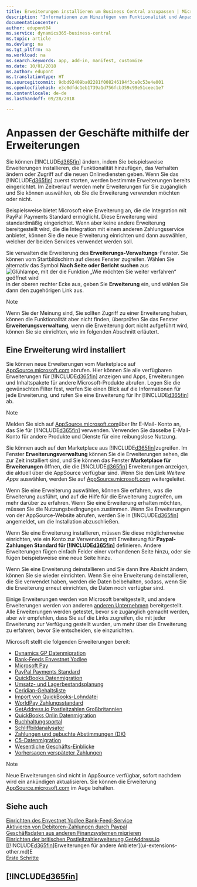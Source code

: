 ```yaml
---
title: Erweiterungen installieren um Business Central anzupassen | Microsoft Docs
description: "Informationen zum Hinzufügen von Funktionalität und Anpassungen für Business Central durch die Installation von Erweiterungen."
documentationcenter: 
author: edupont04
ms.service: dynamics365-business-central
ms.topic: article
ms.devlang: na
ms.tgt_pltfrm: na
ms.workload: na
ms.search.keywords: app, add-in, manifest, customize
ms.date: 10/01/2018
ms.author: edupont
ms.translationtype: HT
ms.sourcegitcommit: 9dbd92409ba02281f008246194f3ce0c53e4e001
ms.openlocfilehash: e3c0dfdc1eb1739a1d756fcb359c99e51ceec1e7
ms.contentlocale: de-de
ms.lasthandoff: 09/28/2018

---
```

# <a name="customizing-business-central-using-extensions"></a>Anpassen der Geschäfte mithilfe der Erweiterungen
Sie können [!INCLUDE[d365fin](includes/d365fin_md.md)] ändern, indem Sie beispielsweise Erweiterungen installieren, die Funktionalität hinzufügen, das Verhalten ändern oder Zugriff auf die neuen Onlinediensten geben.
Wenn Sie das [!INCLUDE[d365fin](includes/d365fin_md.md)] zuerst starten, werden bestimmte Erweiterungen bereits eingerichtet. Im Zeitverlauf werden mehr Erweiterungen für Sie zugänglich und Sie können auswählen, ob Sie die Erweiterung verwenden möchten oder nicht.

Beispielsweise bietet Microsoft eine Erweiterung an, die die Integration mit PayPal Payments Standard ermöglicht. Diese Erweiterung wird standardmäßig eingerichtet.
Wenn aber keine andere Erweiterung bereitgestellt wird, die die Integration mit einem anderen Zahlungsservice anbietet, können Sie die neue Erweiterung einrichten und dann auswählen, welcher der beiden Services verwendet werden soll.  

Sie verwalten die Erweiterung des **Erweiterungs-Verwaltungs**-Fenster. Sie können vom Startbildschirm auf dieses Fenster zugreifen. Wählen Sie alternativ das Symbol **Nach Seite oder Bericht suchen** aus ![Glühlampe, mit der die Funktion „Wie möchten Sie weiter verfahren“ geöffnet wird](media/ui-search/search_small.png "Wie möchten Sie weiter verfahren") in der oberen rechter Ecke aus, geben Sie **Erweiterung** ein, und wählen Sie dann den zugehörigen Link aus.  

> [!NOTE]  
>   Wenn Sie der Meinung sind, Sie sollten Zugriff zu einer Erweiterung haben, können die Funktionalität aber nicht finden, überprüfen Sie das Fenster **Erweiterungsverwaltung**, wenn die Erweiterung dort nicht aufgeführt wird, können Sie sie einrichten, wie im folgenden Abschnitt erläutert.  

## <a name="installing-an-extension"></a>Eine Erweiterung wird installiert
Sie können neue Erweiterungen vom Marketplace auf [AppSource.microsoft.com](https://appsource.microsoft.com/en-us/marketplace/apps?src=dynamics365website&product=dynamics-365-business-central) abrufen. Hier können Sie alle verfügbaren Erweiterungen für [!INCLUDE[d365fin](includes/d365fin_md.md)] anzeigen und Apps, Erweiterungen und Inhaltspakete für andere Microsoft-Produkte abrufen. Legen Sie die gewünschten Filter fest, werfen Sie einen Blick auf die Informationen für jede Erweiterung, und rufen Sie eine Erweiterung für Ihr [!INCLUDE[d365fin](includes/d365fin_md.md)] ab.  
> [!NOTE]  
>   Melden Sie sich auf [AppSource.microsoft.com](https://appsource.microsoft.com/)über Ihr E-Mail- Konto an, das Sie für [!INCLUDE[d365fin](includes/d365fin_md.md)] verwenden. Verwenden Sie dasselbe E-Mail-Konto für andere Produkte und Dienste für eine reibungslose Nutzung.  

Sie können auch auf den Marketplace aus [!INCLUDE[d365fin](includes/d365fin_md.md)]zugreifen. Im Fenster **Erweiterungsverwaltung** können Sie die Erweiterungen sehen, die zur Zeit installiert sind, und Sie können das Fenster **Marketplace für Erweiterungen** öffnen, die die [!INCLUDE[d365fin](includes/d365fin_md.md)] Erweiterungen anzeigen, die aktuell über die AppSource verfügbar sind. Wenn Sie den Link *Weitere Apps* auswählen, werden Sie auf [AppSource.microsoft.com](https://appsource.microsoft.com/en-us/marketplace/apps?product=dynamics-365%3Bdynamics-365-for-financials&page=1) weitergeleitet.  

Wenn Sie eine Erweiterung auswählen, können Sie erfahren, was die Erweiterung ausführt, und auf die Hilfe für die Erweiterung zugreifen, um mehr darüber zu erfahren. Wenn Sie eine Erweiterung erhalten möchten, müssen Sie die Nutzungsbedingungen zustimmen. Wenn Sie Erweiterungen von der AppSource-Website abrufen, werden Sie in [!INCLUDE[d365fin](includes/d365fin_md.md)] angemeldet, um die Installation abzuschließen.  

Wenn Sie eine Erweiterung installieren, müssen Sie diese möglicherweise einrichten, wie ein Konto zur Verwendung mit Erweiterung für **Paypal-Zahlungen Standard für [!INCLUDE[d365fin](includes/d365fin_md.md)]** definieren.
Andere Erweiterungen fügen einfach Felder einer vorhandenen Seite hinzu, oder sie fügen beispielsweise eine neue Seite hinzu.   

Wenn Sie eine Erweiterung deinstallieren und Sie dann Ihre Absicht ändern, können Sie sie wieder einrichten. Wenn Sie eine Erweiterung deinstallieren, die Sie verwendet haben, werden die Daten beibehalten, sodass, wenn Sie die Erweiterung erneut einrichten, die Daten noch verfügbar sind.  

Einige Erweiterungen werden von Microsoft bereitgestellt, und andere Erweiterungen werden von anderen [anderen Unternehmen](ui-extensions-other.md) bereitgestellt. Alle Erweiterungen werden getestet, bevor sie zugänglich gemacht werden, aber wir empfehlen, dass Sie auf die Links zugreifen, die mit jeder Erweiterung zur Verfügung gestellt wurden, um mehr über die Erweiterung zu erfahren, bevor Sie entscheiden, sie einzurichten.  

Microsoft stellt die folgenden Erweiterungen bereit:  

* [Dynamics GP Datenmigration](ui-extensions-dynamicsgp-data-migration.md)  
* [Bank-Feeds Envestnet Yodlee](ui-extensions-yodlee-bank-feeds.md)  
* [Microsoft Pay](ui-extensions-microsoft-pay-payments.md)  
* [PayPal Payments Standard](ui-extensions-paypal-payments-standard.md)  
* [QuickBooks Datenmigration](ui-extensions-quickbooks-data-migration.md)  
* [Umsatz- und Lagerbestandsplanung](ui-extensions-sales-forecast.md)  
* [Ceridian-Gehaltsliste](ui-extensions-ceridian-payroll.md)  
* [Import von QuickBooks-Lohndatei](ui-extensions-quickbooks-payroll.md)  
* [WorldPay Zahlungsstandard](ui-extensions-worldpay-payments-standard.md)  
* [GetAddress.io Postleitzahlen Großbritannien](ui-extensions-getaddressio.md)  
* [QuickBooks Onlin Datenmigration](ui-extensions-quickbooks-online-data-migration.md)  
* [Buchhaltungsportal](ui-extensions-accountant-portal.md)  
* [Schliffbildanalysator](ui-extensions-image-analyzer.md)  
* [Zahlungen und gebuchte Abstimmungen (DK)](ui-extensions-payments-reconciliation-formats-dk.md)  
* [C5-Datenmigration](ui-extensions-c5-data-migration.md)  
* [Wesentliche Geschäfts-Einblicke](ui-extensions-essential-business-insights.md)  
* [Vorhersagen verspäteter Zahlungen](ui-extensions-late-payment-prediction.md  )

> [!NOTE]  
>  Neue Erweiterungen sind nicht in AppSource verfügbar, sofort nachdem wird ein ankündigen aktualisieren. Sie können die Erweiterung [AppSource.microsoft.com](https://appsource.microsoft.com/en-us/marketplace/apps?product=dynamics-365%3Bdynamics-365-for-financials&page=1) im Auge behalten.

## <a name="see-also"></a>Siehe auch
[Einrichten des Envestnet Yodlee Bank-Feed-Service](bank-how-setup-bank-statement-service.md)  
[Aktivieren von Debitoren-Zahlungen durch Paypal](sales-how-enable-payment-service-extensions.md)  
[Geschäftsdaten aus anderen Finanzsystemen migrieren](across-import-data-configuration-packages.md)  
[Einrichten der britischen Postleitzahlerweiterung GetAddress.io](LocalFunctionality/UnitedKingdom/uk-setup-postal-code-service.md)  
[[!INCLUDE[d365fin](includes/d365fin_md.md)]Erweiterungen für andere Anbieter](ui-extensions-other.md)E  
[Erste Schritte](product-get-started.md)  

## [!INCLUDE[d365fin](includes/free_trial_md.md)]  
 

